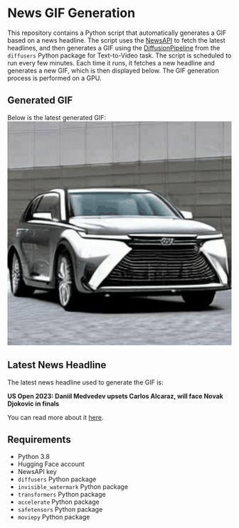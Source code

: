 # News GIF Generation
This repository contains a Python script that automatically generates a GIF based on a news headline. The script uses the [NewsAPI](https://newsapi.org/) to fetch the latest headlines, and then generates a GIF using the [DiffusionPipeline](https://github.com/huggingface/diffusers) from the `diffusers` Python package for Text-to-Video task.
The script is scheduled to run every few minutes. Each time it runs, it fetches a new headline and generates a new GIF, which is then displayed below. The GIF generation process is performed on a GPU.

## Generated GIF
Below is the latest generated GIF:
![Generated GIF](output.gif?raw=true&v=1694351169)

## Latest News Headline
The latest news headline used to generate the GIF is:

**US Open 2023: Daniil Medvedev upsets Carlos Alcaraz, will face Novak Djokovic in finals**

You can read more about it [here](https://www.foxnews.com/sports/us-open-2023-daniil-medvedev-upsets-carlos-alcaraz-novak-djokovic-finals).

## Requirements
- Python 3.8
- Hugging Face account
- NewsAPI key
- `diffusers` Python package
- `invisible_watermark` Python package
- `transformers` Python package
- `accelerate` Python package
- `safetensors` Python package
- `moviepy` Python package
